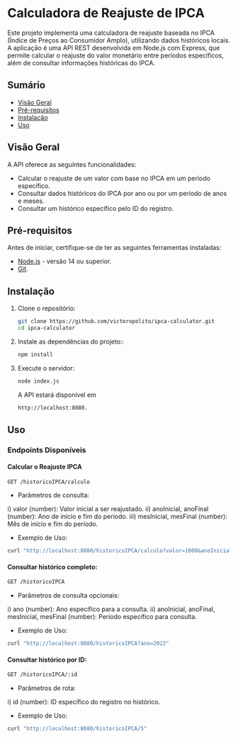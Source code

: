 # Calculadora de Reajuste de IPCA

Este projeto implementa uma calculadora de reajuste baseada no IPCA (Índice de Preços ao Consumidor Amplo), utilizando dados históricos locais. A aplicação é uma API REST desenvolvida em Node.js com Express, que permite calcular o reajuste do valor monetário entre períodos específicos, além de consultar informações históricas do IPCA.

## Sumário

- [Visão Geral](#visão-geral)
- [Pré-requisitos](#pré-requisitos)
- [Instalação](#instalação)
- [Uso](#uso)

## Visão Geral

A API oferece as seguintes funcionalidades:
- Calcular o reajuste de um valor com base no IPCA em um período específico.
- Consultar dados históricos do IPCA por ano ou por um período de anos e meses.
- Consultar um histórico específico pelo ID do registro.

## Pré-requisitos

Antes de iniciar, certifique-se de ter as seguintes ferramentas instaladas:

- [Node.js](https://nodejs.org/) - versão 14 ou superior.
- [Git](https://git-scm.com/).

## Instalação

1. Clone o repositório:
   ```bash
   git clone https://github.com/victoropolito/ipca-calculator.git
   cd ipca-calculator
   ```

2. Instale as dependências do projeto::
   ```bash
   npm install
   ```

3. Execute o servidor:
   ```bash
   node index.js
   ```

   A API estará disponível em 
   ```bash 
   http://localhost:8080.
   ```

## Uso

### Endpoints Disponíveis

#### Calcular o Reajuste IPCA

```http
GET /historicoIPCA/calculo
```

- Parâmetros de consulta:

i) valor (number): Valor inicial a ser reajustado.
ii) anoInicial, anoFinal (number): Ano de início e fim do período.
iii) mesInicial, mesFinal (number): Mês de início e fim do período.

- Exemplo de Uso:
```bash
curl "http://localhost:8080/historicoIPCA/calculo?valor=1000&anoInicial=2020&anoFinal=2021&mesInicial=1&mesFinal=12"
```

#### Consultar histórico completo:
```bash
GET /historicoIPCA
```

- Parâmetros de consulta opcionais:

i) ano (number): Ano específico para a consulta.
ii) anoInicial, anoFinal, mesInicial, mesFinal (number): Período específico para consulta.

- Exemplo de Uso:
```bash
curl "http://localhost:8080/historicoIPCA?ano=2022"
```

#### Consultar histórico por ID:

```bash
GET /historicoIPCA/:id
```

- Parâmetros de rota:

i) id (number): ID específico do registro no histórico.

- Exemplo de Uso:
```bash
curl "http://localhost:8080/historicoIPCA/5"
```